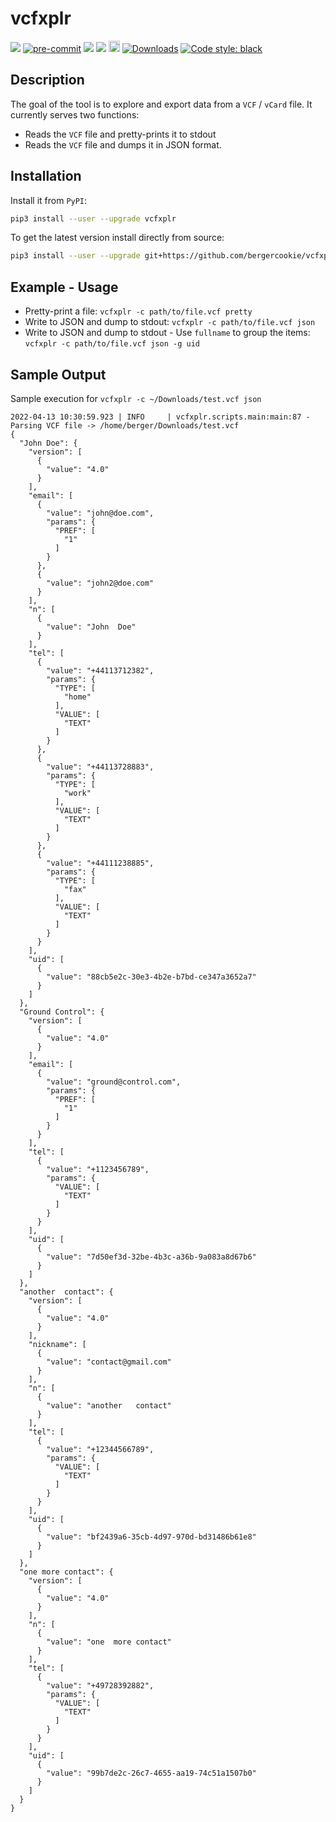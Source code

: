 # vcfxplr

<a href="https://github.com/bergercookie/vcfxplr/actions" alt="CI">
<img src="https://github.com/bergercookie/vcfxplr/actions/workflows/ci.yml/badge.svg" /></a>
<a href="https://github.com/pre-commit/pre-commit">
<img src="https://img.shields.io/badge/pre--commit-enabled-brightgreen?logo=pre-commit&logoColor=white" alt="pre-commit"></a>

<a href="https://github.com/bergercookie/vcfxplr/blob/master/LICENSE.md" alt="LICENSE">
<img src="https://img.shields.io/github/license/bergercookie/vcfxplr.svg" /></a>
<a href="https://pypi.org/project/vcfxplr/" alt="pypi">
<img src="https://img.shields.io/pypi/pyversions/vcfxplr.svg" /></a>
<a href="https://badge.fury.io/py/vcfxplr">
<img src="https://badge.fury.io/py/vcfxplr.svg" alt="PyPI version" height="18"></a>
<a href="https://pepy.tech/project/vcfxplr">
<img alt="Downloads" src="https://pepy.tech/badge/vcfxplr"></a>
<a href="https://github.com/psf/black">
<img alt="Code style: black" src="https://img.shields.io/badge/code%20style-black-000000.svg"></a>

## Description

The goal of the tool is to explore and export data from a `VCF` / `vCard` file.
It currently serves two functions:

- Reads the `VCF` file and pretty-prints it to stdout
- Reads the `VCF` file and dumps it in JSON format.

## Installation

Install it from `PyPI`:

```sh
pip3 install --user --upgrade vcfxplr
```

To get the latest version install directly from source:

```sh
pip3 install --user --upgrade git+https://github.com/bergercookie/vcfxplr
```

## Example - Usage

- Pretty-print a file: `vcfxplr -c path/to/file.vcf pretty`
- Write to JSON and dump to stdout: `vcfxplr -c path/to/file.vcf json`
- Write to JSON and dump to stdout - Use `fullname` to group the items: `vcfxplr -c path/to/file.vcf json -g uid`

## Sample Output

Sample execution for `vcfxplr -c ~/Downloads/test.vcf json`

```
2022-04-13 10:30:59.923 | INFO     | vcfxplr.scripts.main:main:87 - Parsing VCF file -> /home/berger/Downloads/test.vcf
{
  "John Doe": {
    "version": [
      {
        "value": "4.0"
      }
    ],
    "email": [
      {
        "value": "john@doe.com",
        "params": {
          "PREF": [
            "1"
          ]
        }
      },
      {
        "value": "john2@doe.com"
      }
    ],
    "n": [
      {
        "value": "John  Doe"
      }
    ],
    "tel": [
      {
        "value": "+44113712382",
        "params": {
          "TYPE": [
            "home"
          ],
          "VALUE": [
            "TEXT"
          ]
        }
      },
      {
        "value": "+44113728883",
        "params": {
          "TYPE": [
            "work"
          ],
          "VALUE": [
            "TEXT"
          ]
        }
      },
      {
        "value": "+44111238885",
        "params": {
          "TYPE": [
            "fax"
          ],
          "VALUE": [
            "TEXT"
          ]
        }
      }
    ],
    "uid": [
      {
        "value": "88cb5e2c-30e3-4b2e-b7bd-ce347a3652a7"
      }
    ]
  },
  "Ground Control": {
    "version": [
      {
        "value": "4.0"
      }
    ],
    "email": [
      {
        "value": "ground@control.com",
        "params": {
          "PREF": [
            "1"
          ]
        }
      }
    ],
    "tel": [
      {
        "value": "+1123456789",
        "params": {
          "VALUE": [
            "TEXT"
          ]
        }
      }
    ],
    "uid": [
      {
        "value": "7d50ef3d-32be-4b3c-a36b-9a083a8d67b6"
      }
    ]
  },
  "another  contact": {
    "version": [
      {
        "value": "4.0"
      }
    ],
    "nickname": [
      {
        "value": "contact@gmail.com"
      }
    ],
    "n": [
      {
        "value": "another   contact"
      }
    ],
    "tel": [
      {
        "value": "+12344566789",
        "params": {
          "VALUE": [
            "TEXT"
          ]
        }
      }
    ],
    "uid": [
      {
        "value": "bf2439a6-35cb-4d97-970d-bd31486b61e8"
      }
    ]
  },
  "one more contact": {
    "version": [
      {
        "value": "4.0"
      }
    ],
    "n": [
      {
        "value": "one  more contact"
      }
    ],
    "tel": [
      {
        "value": "+49728392882",
        "params": {
          "VALUE": [
            "TEXT"
          ]
        }
      }
    ],
    "uid": [
      {
        "value": "99b7de2c-26c7-4655-aa19-74c51a1507b0"
      }
    ]
  }
}
```
